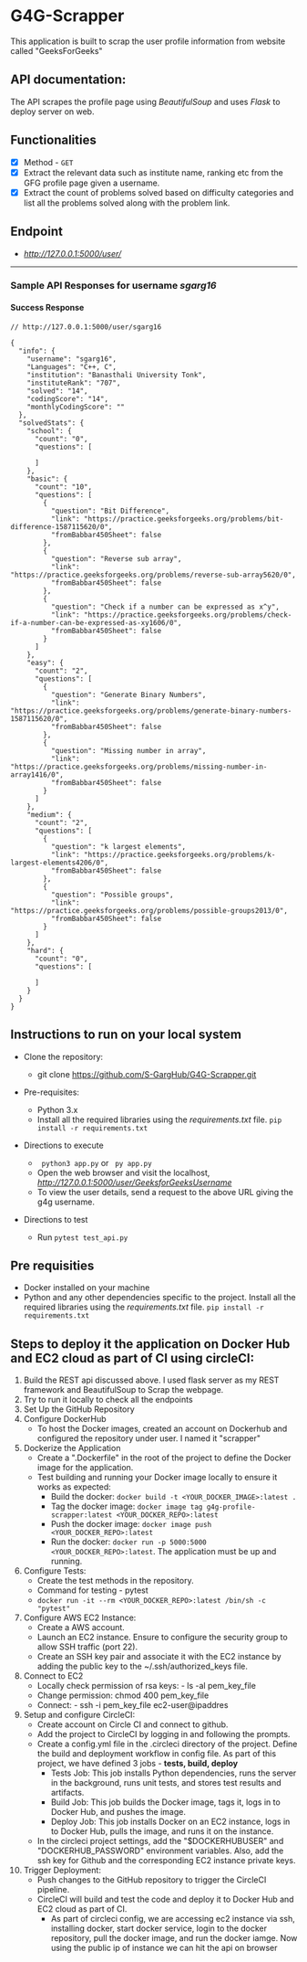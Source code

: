 # G4G-Scrapper

This application is built to scrap the user profile information from website called "GeeksForGeeks"

## API documentation:
The API scrapes the profile page using *BeautifulSoup* and uses *Flask* to deploy server on web.

## Functionalities
  -  [x]  Method - `GET`
  -  [x]  Extract the relevant data such as institute name, ranking etc from the GFG profile page given a username.
  -  [x]  Extract the count of problems solved based on difficulty categories and list all the problems solved along with the problem link.

## Endpoint
  - *http://127.0.0.1:5000/user/<GeeksforGeeksUsername>*
    
---

### Sample API Responses for username *sgarg16*
#### Success Response
```
// http://127.0.0.1:5000/user/sgarg16

{
  "info": {
    "username": "sgarg16",
    "Languages": "C++, C",
    "institution": "Banasthali University Tonk",
    "instituteRank": "707",
    "solved": "14",
    "codingScore": "14",
    "monthlyCodingScore": ""
  },
  "solvedStats": {
    "school": {
      "count": "0",
      "questions": [
        
      ]
    },
    "basic": {
      "count": "10",
      "questions": [
        {
          "question": "Bit Difference",
          "link": "https://practice.geeksforgeeks.org/problems/bit-difference-1587115620/0",
          "fromBabbar450Sheet": false
        },
        {
          "question": "Reverse sub array",
          "link": "https://practice.geeksforgeeks.org/problems/reverse-sub-array5620/0",
          "fromBabbar450Sheet": false
        },
        {
          "question": "Check if a number can be expressed as x^y",
          "link": "https://practice.geeksforgeeks.org/problems/check-if-a-number-can-be-expressed-as-xy1606/0",
          "fromBabbar450Sheet": false
        }
      ]
    },
    "easy": {
      "count": "2",
      "questions": [
        {
          "question": "Generate Binary Numbers",
          "link": "https://practice.geeksforgeeks.org/problems/generate-binary-numbers-1587115620/0",
          "fromBabbar450Sheet": false
        },
        {
          "question": "Missing number in array",
          "link": "https://practice.geeksforgeeks.org/problems/missing-number-in-array1416/0",
          "fromBabbar450Sheet": false
        }
      ]
    },
    "medium": {
      "count": "2",
      "questions": [
        {
          "question": "k largest elements",
          "link": "https://practice.geeksforgeeks.org/problems/k-largest-elements4206/0",
          "fromBabbar450Sheet": false
        },
        {
          "question": "Possible groups",
          "link": "https://practice.geeksforgeeks.org/problems/possible-groups2013/0",
          "fromBabbar450Sheet": false
        }
      ]
    },
    "hard": {
      "count": "0",
      "questions": [
        
      ]
    }
  }
}
```


## Instructions to run on your local system
* Clone the repository:
  - git clone https://github.com/S-GargHub/G4G-Scrapper.git

* Pre-requisites:
   - Python 3.x
   - Install all the required libraries using the *requirements.txt* file. 
    ``` pip install -r requirements.txt ```

* Directions to execute
    - ``` python3 app.py``` or ``` py app.py```
    - Open the web browser and visit the localhost, *http://127.0.0.1:5000/user/GeeksforGeeksUsername*
    - To view the user details, send a request to the above URL giving the g4g username.

* Directions to test
  - Run  ```pytest test_api.py```

## Pre requisities
   - Docker installed on your machine
   - Python and any other dependencies specific to the project. Install all the required libraries using the *requirements.txt* file. 
    ``` pip install -r requirements.txt ```

## Steps to deploy it the application on Docker Hub and EC2 cloud as part of CI using circleCI:

1. Build the REST api discussed above. I used flask server as my REST framework and BeautifulSoup to Scrap the webpage.
2. Try to run it locally to check all the endpoints
3. Set Up the GitHub Repository
4. Configure DockerHub
   - To host the Docker images, created an account on Dockerhub and configured the repository under user. I named it "scrapper"
5. Dockerize the Application
   - Create a ".Dockerfile" in the root of the project to define the Docker image for the application.
   - Test building and running your Docker image locally to ensure it works as expected:
     	- Build the docker: ```docker build -t <YOUR_DOCKER_IMAGE>:latest .```
     	- Tag the docker image: ```docker image tag g4g-profile-scrapper:latest <YOUR_DOCKER_REPO>:latest```
     	- Push the docker image: ```docker image push <YOUR_DOCKER_REPO>:latest```
     	- Run the docker: ```docker run -p 5000:5000 <YOUR_DOCKER_REPO>:latest```. The application must be up and running.
6. Configure Tests:
   - Create the test methods in the repository.
   - Command for testing - pytest
   - ```docker run -it --rm <YOUR_DOCKER_REPO>:latest /bin/sh -c "pytest"```
7. Configure AWS EC2 Instance:
   - Create a AWS account.
   - Launch an EC2 instance. Ensure to configure the security group to allow SSH traffic (port 22).
   - Create an SSH key pair and associate it with the EC2 instance by adding the public key to the ~/.ssh/authorized_keys file.
8. Connect to EC2
   - Locally check permission of rsa keys: - ls -al pem_key_file
   - Change permission: chmod 400 pem_key_file
   - Connect: - ssh -i pem_key_file ec2-user@ipaddres
9. Setup and configure CircleCI:
   - Create account on Circle CI and connect to github.
   - Add the project to CircleCI by logging in and following the prompts.
   - Create a config.yml file in the .circleci directory of the project.  Define the build and deployment workflow in config file. As part of this project, we have defined 3 jobs - **tests, build, deploy**
     - Tests Job: This job installs Python dependencies, runs the server in the background, runs unit tests, and stores test results and artifacts.
     - Build Job: This job builds the Docker image, tags it, logs in to Docker Hub, and pushes the image.
     - Deploy Job: This job installs Docker on an EC2 instance, logs in to Docker Hub, pulls the image, and runs it on the instance.
   - In the circleci project settings, add the "$DOCKERHUBUSER" and "DOCKERHUB_PASSWORD" environment variables. Also, add the ssh key for Github and the corresponding EC2 instance private keys.
10. Trigger Deployment:
    - Push changes to the GitHub repository to trigger the CircleCI pipeline.
    - CircleCI will build and test the code and deploy it to Docker Hub and EC2 cloud as part of CI.
      - As part of circleci config, we are accessing ec2 instance via ssh, installing docker, start docker service, login to the docker repository, pull the docker image, and run the docker iamge. Now using the public ip of instance we can hit the api on browser
